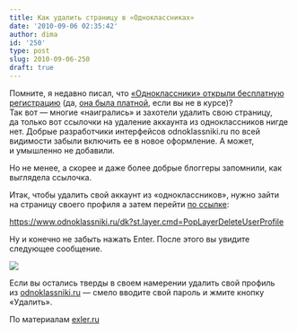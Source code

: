 ```yaml
---
title: Как удалить страницу в «Одноклассниках»
date: '2010-09-06 02:35:42'
author: dima
id: '250'
type: post
slug: 2010-09-06-250
draft: true
---
```


Помните, я недавно писал, что [«Одноклассники» открыли бесплатную регистрацию](/blog/besplatnaja_registracija_na_odnoklassnikakh/2010-09-01-248) (да, [она была платной](/blog/plata_za_odnoklassniki/2008-11-01-107), если вы не в курсе)?  
Так вот — многие «наигрались» и захотели удалить свою страницу, да только вот ссылочки на удаление аккаунта из одноклассников нигде нет. Добрые разработчики интерфейсов odnoklassniki.ru по всей видимости забыли включить ее в новое оформление. А может, и умышленно не добавили.

Но не менее, а скорее и даже более добрые блоггеры запомнили, как выглядела ссылочка.

Итак, чтобы удалить свой аккаунт из «одноклассников», нужно зайти на страницу своего профиля а затем перейти [по ссылке](https://www.odnoklassniki.ru/dk?st.layer.cmd=PopLayerDeleteUserProfile "https://www.odnoklassniki.ru/dk?st.layer.cmd=PopLayerDeleteUserProfile"):

https://www.odnoklassniki.ru/dk?st.layer.cmd=PopLayerDeleteUserProfile

Ну и конечно не забыть нажать Enter. После этого вы увидите следующее сообщение.

[![](/uploads/_bl/2/s62591211.jpg)](/uploads/_bl/2/62591211.jpg "Нажмите, для просмотра в полном размере...")

Если вы остались тверды в своем намерении удалить свой профиль из [odnoklassniki.ru](/search/%D0%BE%D0%B4%D0%BD%D0%BE%D0%BA%D0%BB%D0%B0%D1%81%D1%81%D0%BD%D0%B8%D0%BA%D0%B8/) — смело вводите свой пароль и жмите кнопку «Удалить».

По материалам [exler.ru](https://exler.ru/blog/item/8441/ "https://exler.ru/blog/item/8441/")